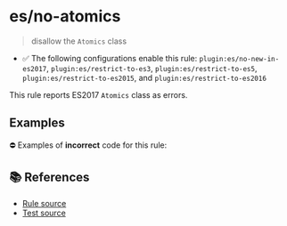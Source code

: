 # es/no-atomics
> disallow the `Atomics` class

- ✅ The following configurations enable this rule: `plugin:es/no-new-in-es2017`, `plugin:es/restrict-to-es3`, `plugin:es/restrict-to-es5`, `plugin:es/restrict-to-es2015`, and `plugin:es/restrict-to-es2016`

This rule reports ES2017 `Atomics` class as errors.

## Examples

⛔ Examples of **incorrect** code for this rule:

<eslint-playground type="bad" code="/*eslint es/no-atomics: error */
Atomics.add(buffer, 0, 2)
" />

## 📚 References

- [Rule source](https://github.com/mysticatea/eslint-plugin-es/blob/v3.0.1/lib/rules/no-atomics.js)
- [Test source](https://github.com/mysticatea/eslint-plugin-es/blob/v3.0.1/tests/lib/rules/no-atomics.js)

